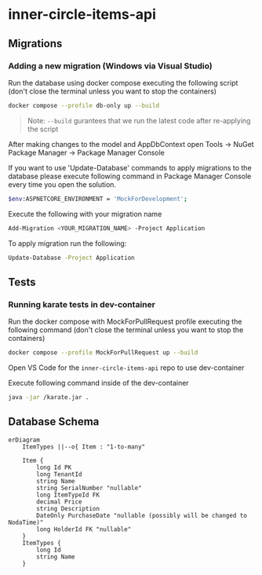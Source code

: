 # inner-circle-items-api

## Migrations

### Adding a new migration  (Windows via Visual Studio)

Run the database using docker compose executing the following script (don't close the terminal unless you want to stop the containers)
```bash
docker compose --profile db-only up --build
```
>Note: `--build` gurantees that we run the latest code after re-applying the script

After making changes to the model and AppDbContext open Tools -> NuGet Package Manager -> Package Manager Console

If you want to use 'Update-Database' commands to apply migrations to the database please execute following command in Package Manager Console every time you open the solution.
```bash
$env:ASPNETCORE_ENVIRONMENT = 'MockForDevelopment';
```

Execute the following with your migration name
```bash
Add-Migration <YOUR_MIGRATION_NAME> -Project Application
```

To apply migration run the following:
```bash
Update-Database -Project Application
```


## Tests

### Running karate tests in dev-container

Run the docker compose with MockForPullRequest profile executing the following command (don't close the terminal unless you want to stop the containers)

```bash
docker compose --profile MockForPullRequest up --build
```

Open VS Code for the `inner-circle-items-api` repo to use dev-container

Execute following command inside of the dev-container
```bash
java -jar /karate.jar .
```

## Database Schema

```mermaid
erDiagram
    ItemTypes ||--o{ Item : "1-to-many"
    
    Item {
        long Id PK
        long TenantId
        string Name
        string SerialNumber "nullable"
        long ItemTypeId FK
        decimal Price
        string Description
        DateOnly PurchaseDate "nullable (possibly will be changed to NodaTime)"
        long HolderId FK "nullable"
    }
    ItemTypes {
        long Id
        string Name
    }
